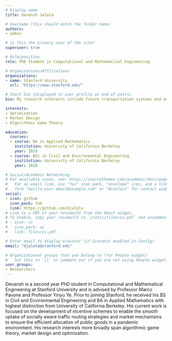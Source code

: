 ```yaml
---
# Display name
title: Devansh Jalota

# Username (this should match the folder name)
authors:
- admin

# Is this the primary user of the site?
superuser: true

# Role/position
role: PhD Student in Computational and Mathematical Engineering

# Organizations/Affiliations
organizations:
- name: Stanford University
  url: "https://www.stanford.edu/"

# Short bio (displayed in user profile at end of posts)
bio: My research interests include future transportation systems and market design.

interests:
- Optimization
- Market Design
- Algorithmic Game Theory

education:
  courses:
  - course: BA in Applied Mathematics
    institution: University of California Berkeley
    year: 2019
  - course: BSc in Civil and Environmental Engineering
    institution: University of California Berkeley
    year: 2019

# Social/Academic Networking
# For available icons, see: https://sourcethemes.com/academic/docs/page-builder/#icons
#   For an email link, use "fas" icon pack, "envelope" icon, and a link in the
#   form "mailto:your-email@example.com" or "#contact" for contact widget.
social:
- icon: github
  icon_pack: fab
  link: https://github.com/djalota
# Link to a PDF of your resume/CV from the About widget.
# To enable, copy your resume/CV to `static/files/cv.pdf` and uncomment the lines below.
# - icon: cv
#   icon_pack: ai
#   link: files/cv.pdf

# Enter email to display Gravatar (if Gravatar enabled in Config)
email: "djalota@stanford.edu"

# Organizational groups that you belong to (for People widget)
#   Set this to `[]` or comment out if you are not using People widget.
user_groups:
- Researchers
---
```


Devansh is a second year PhD student in Computational and Mathematical Engineering at Stanford University and is advised by Professor Marco Pavone and Professor Yinyu Ye. Prior to joining Stanford, he received his BS in Civil and Environmental Engineering and BA in Applied Mathematics with highest distinction from University of California Berkeley. His current work is focused on the development of incentive schemes to enable the smooth uptake of socially aware traffic routing strategies and market mechanisms to ensure the efficient allocation of public goods in a pandemic environment. His research interests more broadly span algorithmic game theory, market design and optimization.
